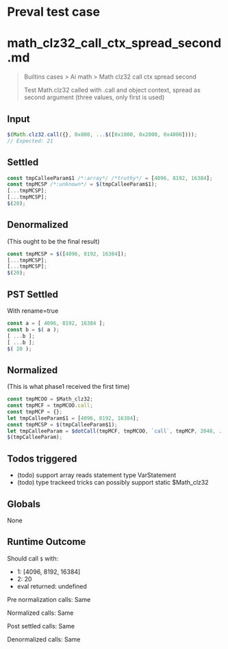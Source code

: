# Preval test case

# math_clz32_call_ctx_spread_second.md

> Builtins cases > Ai math > Math clz32 call ctx spread second
>
> Test Math.clz32 called with .call and object context, spread as second argument (three values, only first is used)

## Input

`````js filename=intro
$(Math.clz32.call({}, 0x800, ...$([0x1000, 0x2000, 0x4000])));
// Expected: 21
`````


## Settled


`````js filename=intro
const tmpCalleeParam$1 /*:array*/ /*truthy*/ = [4096, 8192, 16384];
const tmpMCSP /*:unknown*/ = $(tmpCalleeParam$1);
[...tmpMCSP];
[...tmpMCSP];
$(20);
`````


## Denormalized
(This ought to be the final result)

`````js filename=intro
const tmpMCSP = $([4096, 8192, 16384]);
[...tmpMCSP];
[...tmpMCSP];
$(20);
`````


## PST Settled
With rename=true

`````js filename=intro
const a = [ 4096, 8192, 16384 ];
const b = $( a );
[ ...b ];
[ ...b ];
$( 20 );
`````


## Normalized
(This is what phase1 received the first time)

`````js filename=intro
const tmpMCOO = $Math_clz32;
const tmpMCF = tmpMCOO.call;
const tmpMCP = {};
let tmpCalleeParam$1 = [4096, 8192, 16384];
const tmpMCSP = $(tmpCalleeParam$1);
let tmpCalleeParam = $dotCall(tmpMCF, tmpMCOO, `call`, tmpMCP, 2048, ...tmpMCSP);
$(tmpCalleeParam);
`````


## Todos triggered


- (todo) support array reads statement type VarStatement
- (todo) type trackeed tricks can possibly support static $Math_clz32


## Globals


None


## Runtime Outcome


Should call `$` with:
 - 1: [4096, 8192, 16384]
 - 2: 20
 - eval returned: undefined

Pre normalization calls: Same

Normalized calls: Same

Post settled calls: Same

Denormalized calls: Same
